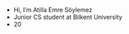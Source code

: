 - Hi, I’m Atilla Emre Söylemez
- Junior CS student at Bilkent University
- 20
<!---
At1llaes22/At1llaes22 is a ✨ special ✨ repository because its `README.md` (this file) appears on your GitHub profile.
You can click the Preview link to take a look at your changes.
--->
